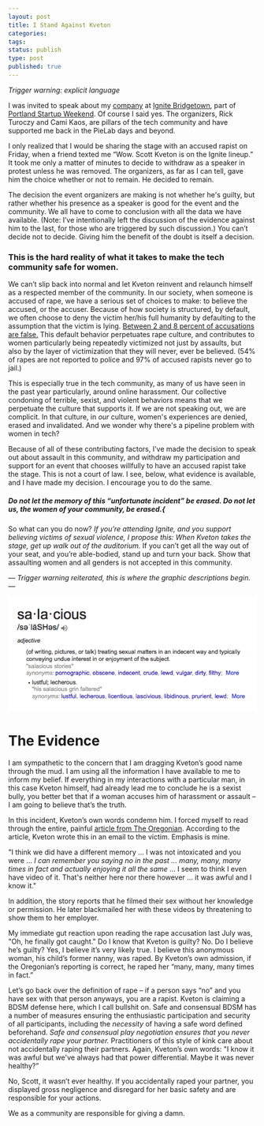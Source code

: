 ```yaml
---
layout: post
title: I Stand Against Kveton
categories:
tags: 
status: publish
type: post
published: true
---
```


_Trigger warning: explicit language_

I was invited to speak about my [company](http://qcut.com "Qcut") at [Ignite Bridgetown](https://twitter.com/ignitebridgetwn), part of [Portland Startup Weekend](http://portland.startupweekend.org/). Of course I said yes. The organizers, Rick Turoczy and Cami Kaos, are pillars of the tech community and have supported me back in the PieLab days and beyond.

I only realized that I would be sharing the stage with an accused rapist on Friday, when a friend texted me “Wow. Scott Kveton is on the Ignite lineup.” It took me only a matter of minutes to decide to withdraw as a speaker in protest unless he was removed. The organizers, as far as I can tell, gave him the choice whether or not to remain. He decided to remain. 

The decision the event organizers are making is not whether he's guilty, but rather whether his presence as a speaker is good for the event and the community. We all have to come to conclusion with all the data we have available. (Note: I’ve intentionally left the discussion of the evidence against him to the last, for those who are triggered by such discussion.) You can’t decide not to decide. Giving him the benefit of the doubt is itself a decision.

### This is the hard reality of what it takes to make the tech community safe for women. 

We can’t slip back into normal and let Kveton reinvent and relaunch himself as a respected member of the community. In our society, when someone is accused of rape, we have a serious set of choices to make: to believe the accused, or the accuser. Because of how society is structured, by default, we often choose to deny the victim her/his full humanity by defaulting to the assumption that the victim is lying. [Between 2 and 8 percent of accusations are false.](http://everydayfeminism.com/2013/06/lie-about-rape/) This default behavior perpetuates rape culture, and contributes to women particularly being repeatedly victimized not just by assaults, but also by the layer of victimization that they will never, ever be believed. (54% of rapes are not reported to police and 97% of accused rapists never go to jail.)

This is especially true in the tech community, as many of us have seen in the past year particularly, around online harassment. Our collective condoning of terrible, sexist, and violent behaviors means that we perpetuate the culture that supports it. If we are not speaking out, we are complicit. In that culture, in *our* culture, women's experiences are denied, erased and invalidated. And we wonder why there's a pipeline problem with women in tech?

Because of all of these contributing factors, I've made the decision to speak out about assault in this community, and withdraw my participation and support for an event that chooses willfully to have an accused rapist take the stage. This is not a court of law. I see, below, what evidence is available, and I have made my decision. I encourage you to do the same.

##### Do not let the memory of this “unfortunate incident” be erased. Do not let us, the women of your community, be erased.{

So what can you do now? *If you’re attending Ignite, and you support believing victims of sexual violence, I propose this: When Kveton takes the stage, get up walk out of the auditorium.* If you can’t get all the way out of your seat, and you’re able-bodied, stand up and turn your back. Show that assaulting women and all genders is not accepted in this community.

_–– Trigger warning reiterated, this is where the graphic descriptions begin. ––_

<img src="/img/salacious.png" alt="definition of salacious" />

# The Evidence

I am sympathetic to the concern that I am dragging Kveton’s good name through the mud. I am using all the information I have available to me to inform my belief. If everything in my interactions with a particular man, in this case Kveton himself, had already lead me to conclude he is a sexist bully, you better bet that if a woman accuses him of harassment or assault – I am going to believe that’s the truth. 

In this incident, Kveton’s own words condemn him. I forced myself to read through the entire, painful [article from The Oregonian](http://www.oregonlive.com/silicon-forest/index.ssf/2014/07/top_portland_tech_ceo_faces_se.html#incart_river). According to the article, Kveton wrote this in an email to the victim. Emphasis is mine.

"I think we did have a different memory ... I was not intoxicated and you were ... *I can remember you saying no in the past ... many, many, many times in fact and actually enjoying it all the same* ... I seem to think I even have video of it. That's neither here nor there however ... it was awful and I know it."      

In addition, the story reports that he filmed their sex without her knowledge or permission. He later blackmailed her with these videos by threatening to show them to her employer. 

My immediate gut reaction upon reading the rape accusation last July was, "Oh, he finally got caught." Do I know that Kveton is guilty? No. Do I believe he’s guilty? Yes, I believe it’s very likely true. I believe this anonymous woman, his child’s former nanny, was raped. By Kveton’s own admission, if the Oregonian’s reporting is correct, he raped her “many, many, many times in fact.”

Let’s go back over the definition of rape – if a person says “no” and you have sex with that person anyways, you are a rapist. Kveton is claiming a BDSM defense here, which I call bullshit on. Safe and consensual BDSM has a number of measures ensuring the enthusiastic participation and security of all participants, including the _necessity_ of having a safe word defined beforehand. *Safe and consensual play negotiation ensures that you never accidentally rape your partner.* Practitioners of this style of kink care about not accidentally raping their partners. Again, Kveton’s own words:  "I know it was awful but we've always had that power differential. Maybe it was never healthy?” 

No, Scott, it wasn’t ever healthy. If you accidentally raped your partner, you displayed gross negligence and disregard for her basic safety and are responsible for your actions. 

We as a community are responsible for giving a damn.



